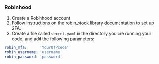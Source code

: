 ### Robinhood
1. Create a Robinhood account
2. Follow instructions on the robin_stock library [documentation](https://github.com/jmfernandes/robin_stocks/blob/master/Robinhood.rst) to set up 2FA.
3. Create a file called `secret.yaml` in the directory you are running your code, and add the following parameters:
```yaml
robin_mfa:      'YourOTPcode'
robin_username: 'username'
robin_password: 'password'
```
